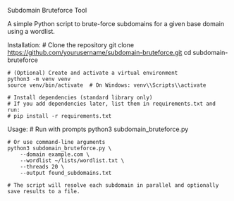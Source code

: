 Subdomain Bruteforce Tool

A simple Python script to brute-force subdomains for a given base domain using a wordlist.

Installation:
    # Clone the repository
    git clone https://github.com/yourusername/subdomain-bruteforce.git
    cd subdomain-bruteforce

    # (Optional) Create and activate a virtual environment
    python3 -m venv venv
    source venv/bin/activate  # On Windows: venv\\Scripts\\activate

    # Install dependencies (standard library only)
    # If you add dependencies later, list them in requirements.txt and run:
    # pip install -r requirements.txt

Usage:
    # Run with prompts
    python3 subdomain_bruteforce.py

    # Or use command-line arguments
    python3 subdomain_bruteforce.py \
        --domain example.com \
        --wordlist ~/lists/wordlist.txt \
        --threads 20 \
        --output found_subdomains.txt

    # The script will resolve each subdomain in parallel and optionally save results to a file.
